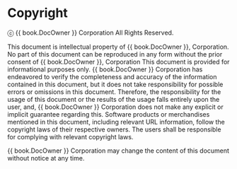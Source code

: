 # Copyright

ⓒ {{ book.DocOwner }} Corporation All Rights Reserved.

This document is intellectual property of {{ book.DocOwner }}, Corporation. No part of this document can be reproduced in any form without the prior consent of {{ book.DocOwner }}, Corporation
This document is provided for informational purposes only. {{ book.DocOwner }} Corporation has endeavored to verify the completeness and accuracy of the information contained in this document, but it does not take responsibility for possible errors or omissions in this document. Therefore, the responsibility for the usage of this document or the results of the usage falls entirely upon the user, and, {{ book.DocOwner }} Corporation does not make any explicit or implicit guarantee regarding this. Software products or merchandises mentioned in this document, including relevant URL information, follow the copyright laws of their respective owners. The users shall be responsible for complying with relevant copyright laws.

{{ book.DocOwner }} Corporation may change the content of this document without notice at any time.

